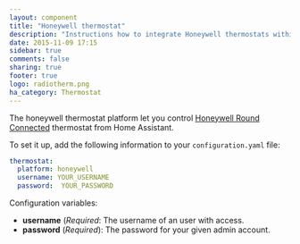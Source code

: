 ```yaml
---
layout: component
title: "Honeywell thermostat"
description: "Instructions how to integrate Honeywell thermostats within Home Assistant."
date: 2015-11-09 17:15
sidebar: true
comments: false
sharing: true
footer: true
logo: radiotherm.png
ha_category: Thermostat
---
```



The honeywell thermostat platform let you control [Honeywell Round Connected](http://getconnected.honeywell.com/en/) thermostat from Home Assistant.

To set it up, add the following information to your `configuration.yaml` file:

```yaml
thermostat:
  platform: honeywell
  username: YOUR_USERNAME
  password:  YOUR_PASSWORD
```

Configuration variables:

- **username** (*Required*: The username of an user with access.
- **password** (*Required*): The password for your given admin account.

